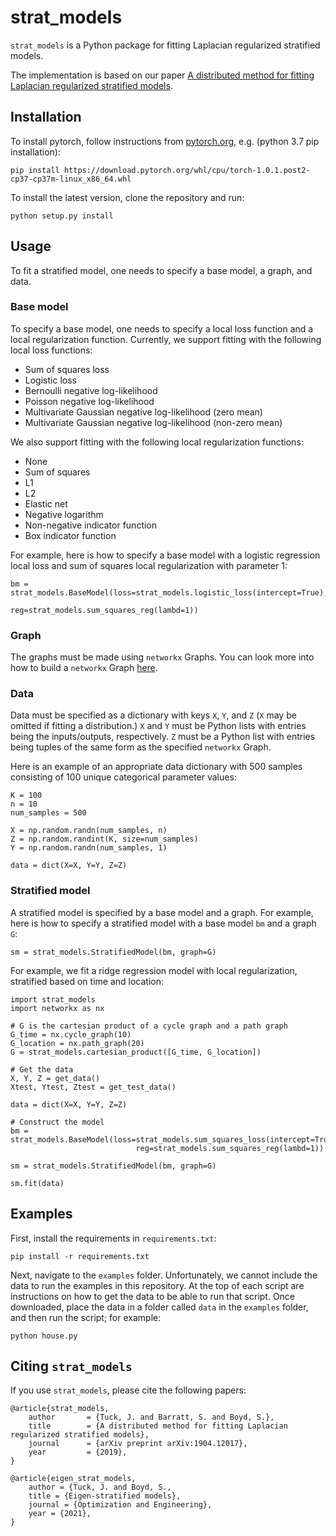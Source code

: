 # strat_models

`strat_models` is a Python package for fitting Laplacian regularized stratified models.

The implementation is based on our paper
[A distributed method for fitting Laplacian regularized stratified models](http://web.stanford.edu/~boyd/papers/strat_models.html).

## Installation

To install pytorch, follow instructions from [pytorch.org](https://pytorch.org/), e.g. (python 3.7 pip installation):
```
pip install https://download.pytorch.org/whl/cpu/torch-1.0.1.post2-cp37-cp37m-linux_x86_64.whl
```

To install the latest version, clone the repository and run:
```
python setup.py install
```
## Usage
To fit a stratified model, one needs to specify a base model, a graph, and data.

### Base model
To specify a base model, one needs to specify a local loss function and a local regularization function.
Currently, we support fitting with the following local loss functions:
* Sum of squares loss
* Logistic loss
* Bernoulli negative log-likelihood
* Poisson negative log-likelihood
* Multivariate Gaussian negative log-likelihood (zero mean)
* Multivariate Gaussian negative log-likelihood (non-zero mean)

We also support fitting with the following local regularization functions:
* None
* Sum of squares 
* L1
* L2
* Elastic net
* Negative logarithm
* Non-negative indicator function
* Box indicator function

For example, here is how to specify a base model with a logistic regression local loss and
sum of squares local regularization with parameter 1:
```
bm = strat_models.BaseModel(loss=strat_models.logistic_loss(intercept=True), 
								reg=strat_models.sum_squares_reg(lambd=1))
```

### Graph
The graphs must be made using `networkx` Graphs. You can look more into how to build a `networkx`
Graph [here](https://networkx.github.io/documentation/stable/tutorial.html#).

### Data
Data must be specified as a dictionary with keys `X`, `Y`, and `Z` (`X` may be omitted if fitting a distribution.) `X` and `Y` must be Python lists with entries being the inputs/outputs, respectively.
`Z` must be a Python list with entries being tuples of the same form as the specified `networkx`
Graph.

Here is an example of an appropriate data dictionary with 500 samples consisting of 100 unique categorical parameter values:
```
K = 100
n = 10
num_samples = 500

X = np.random.randn(num_samples, n)
Z = np.random.randint(K, size=num_samples)
Y = np.random.randn(num_samples, 1)

data = dict(X=X, Y=Y, Z=Z)
```

### Stratified model
A stratified model is specified by a base model and a graph.
For example, here is how to specify a stratified model with a base model `bm` and a graph `G`:
```
sm = strat_models.StratifiedModel(bm, graph=G)
```

For example, we fit a ridge regression model with local regularization, 
stratified based on time and location:

```
import strat_models
import networkx as nx

# G is the cartesian product of a cycle graph and a path graph
G_time = nx.cycle_graph(10)
G_location = nx.path_graph(20)
G = strat_models.cartesian_product([G_time, G_location])

# Get the data
X, Y, Z = get_data()
Xtest, Ytest, Ztest = get_test_data()

data = dict(X=X, Y=Y, Z=Z)

# Construct the model
bm = strat_models.BaseModel(loss=strat_models.sum_squares_loss(intercept=True),
							reg=strat_models.sum_squares_reg(lambd=1))

sm = strat_models.StratifiedModel(bm, graph=G)

sm.fit(data)
```

## Examples
First, install the requirements in `requirements.txt`:
```
pip install -r requirements.txt
```

Next, navigate to the `examples` folder.
Unfortunately, we cannot include the data to run the examples in this repository.
At the top of each script are instructions on how to get the data to be able to run that script.
Once downloaded, place the data in a folder called `data` in the `examples` folder,
and then run the script; for example:
```
python house.py
```

## Citing `strat_models`

If you use `strat_models`, please cite the following papers:

```
@article{strat_models,
    author       = {Tuck, J. and Barratt, S. and Boyd, S.},
    title        = {A distributed method for fitting Laplacian regularized stratified models},
    journal      = {arXiv preprint arXiv:1904.12017},
    year         = {2019},
}

@article{eigen_strat_models,
	author = {Tuck, J. and Boyd, S.,
	title = {Eigen-stratified models},
	journal = {Optimization and Engineering},
	year = {2021},
}
